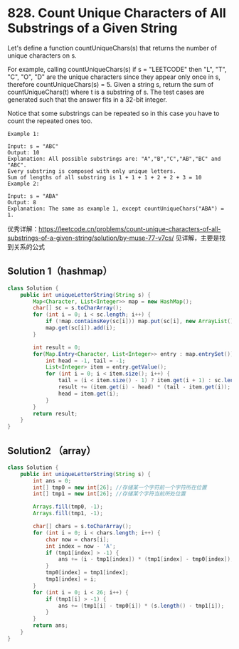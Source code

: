 # 828. Count Unique Characters of All Substrings of a Given String

Let's define a function countUniqueChars(s) that returns the number of unique characters on s.

For example, calling countUniqueChars(s) if s = "LEETCODE" then "L", "T", "C", "O", "D" are the unique characters since they appear only once in s, therefore countUniqueChars(s) = 5.
Given a string s, return the sum of countUniqueChars(t) where t is a substring of s. The test cases are generated such that the answer fits in a 32-bit integer.

Notice that some substrings can be repeated so in this case you have to count the repeated ones too.

 
```
Example 1:

Input: s = "ABC"
Output: 10
Explanation: All possible substrings are: "A","B","C","AB","BC" and "ABC".
Every substring is composed with only unique letters.
Sum of lengths of all substring is 1 + 1 + 1 + 2 + 2 + 3 = 10
Example 2:

Input: s = "ABA"
Output: 8
Explanation: The same as example 1, except countUniqueChars("ABA") = 1.
```

优秀详解：https://leetcode.cn/problems/count-unique-characters-of-all-substrings-of-a-given-string/solution/by-muse-77-v7cs/
见详解，主要是找到关系的公式
## Solution 1（hashmap）
```java
class Solution {
    public int uniqueLetterString(String s) {
        Map<Character, List<Integer>> map = new HashMap();
        char[] sc = s.toCharArray();
        for (int i = 0; i < sc.length; i++) {
            if (!map.containsKey(sc[i])) map.put(sc[i], new ArrayList());
            map.get(sc[i]).add(i);
        }

        int result = 0;
        for(Map.Entry<Character, List<Integer>> entry : map.entrySet()) {
            int head = -1, tail = -1;
            List<Integer> item = entry.getValue();
            for (int i = 0; i < item.size(); i++) {
                tail = (i < item.size() - 1) ? item.get(i + 1) : sc.length;
                result += (item.get(i) - head) * (tail - item.get(i));
                head = item.get(i);
            }
        }
        return result;
    }
}
```

## Solution2 （array）
```java
class Solution {
    public int uniqueLetterString(String s) {
        int ans = 0;
        int[] tmp0 = new int[26]; //存储某一个字符前一个字符所在位置
        int[] tmp1 = new int[26]; //存储某个字符当前所处位置

        Arrays.fill(tmp0, -1);
        Arrays.fill(tmp1, -1);

        char[] chars = s.toCharArray();
        for (int i = 0; i < chars.length; i++) {
            char now = chars[i];
            int index = now - 'A';
            if (tmp1[index] > -1) {
                ans += (i - tmp1[index]) * (tmp1[index] - tmp0[index]);
            }
            tmp0[index] = tmp1[index];
            tmp1[index] = i;
        }
        for (int i = 0; i < 26; i++) {
            if (tmp1[i] > -1) {
                ans += (tmp1[i] - tmp0[i]) * (s.length() - tmp1[i]);
            }
        }
        return ans;
    }
}

```